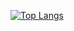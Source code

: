 [![Top Langs](https://github-readme-stats.vercel.app/api/top-langs/?username=sleekz&layout=compact)](https://github.com/anuraghazra/github-readme-stats)
